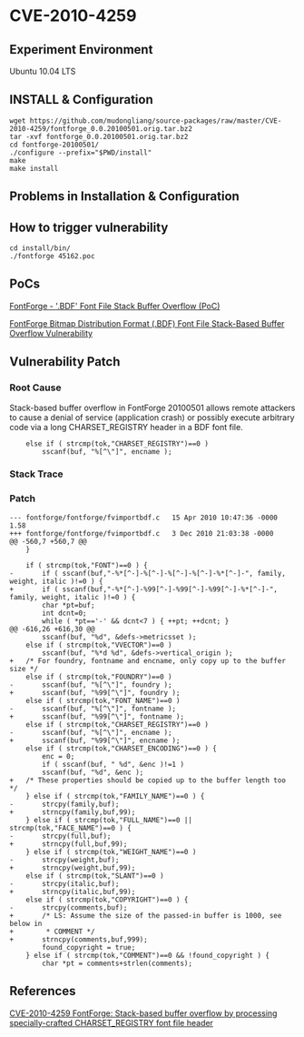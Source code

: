 # CVE-2010-4259

## Experiment Environment

Ubuntu 10.04 LTS

## INSTALL & Configuration

```
wget https://github.com/mudongliang/source-packages/raw/master/CVE-2010-4259/fontforge_0.0.20100501.orig.tar.bz2
tar -xvf fontforge_0.0.20100501.orig.tar.bz2
cd fontforge-20100501/
./configure --prefix="$PWD/install"
make
make install
```

## Problems in Installation & Configuration

## How to trigger vulnerability

```
cd install/bin/
./fontforge 45162.poc
```

## PoCs

[FontForge - '.BDF' Font File Stack Buffer Overflow (PoC)](https://www.exploit-db.com/exploits/15732/)

[FontForge Bitmap Distribution Format (.BDF) Font File Stack-Based Buffer Overflow Vulnerability](https://www.securityfocus.com/bid/45162/exploit)

## Vulnerability Patch

### Root Cause

Stack-based buffer overflow in FontForge 20100501 allows remote attackers to cause a denial of service (application crash) or possibly execute arbitrary code via a long CHARSET_REGISTRY header in a BDF font file.

```
 	else if ( strcmp(tok,"CHARSET_REGISTRY")==0 )
	    sscanf(buf, "%[^\"]", encname );
```

### Stack Trace

### Patch

```
--- fontforge/fontforge/fvimportbdf.c	15 Apr 2010 10:47:36 -0000	1.58
+++ fontforge/fontforge/fvimportbdf.c	3 Dec 2010 21:03:38 -0000
@@ -560,7 +560,7 @@
 	}
     
 	if ( strcmp(tok,"FONT")==0 ) {
-	    if ( sscanf(buf,"-%*[^-]-%[^-]-%[^-]-%[^-]-%*[^-]-", family, weight, italic )!=0 ) {
+	    if ( sscanf(buf,"-%*[^-]-%99[^-]-%99[^-]-%99[^-]-%*[^-]-", family, weight, italic )!=0 ) {
 		char *pt=buf;
 		int dcnt=0;
 		while ( *pt=='-' && dcnt<7 ) { ++pt; ++dcnt; }
@@ -616,26 +616,30 @@
 	    sscanf(buf, "%d", &defs->metricsset );
 	else if ( strcmp(tok,"VVECTOR")==0 )
 	    sscanf(buf, "%*d %d", &defs->vertical_origin );
+	/* For foundry, fontname and encname, only copy up to the buffer size */
 	else if ( strcmp(tok,"FOUNDRY")==0 )
-	    sscanf(buf, "%[^\"]", foundry );
+	    sscanf(buf, "%99[^\"]", foundry );
 	else if ( strcmp(tok,"FONT_NAME")==0 )
-	    sscanf(buf, "%[^\"]", fontname );
+	    sscanf(buf, "%99[^\"]", fontname );
 	else if ( strcmp(tok,"CHARSET_REGISTRY")==0 )
-	    sscanf(buf, "%[^\"]", encname );
+	    sscanf(buf, "%99[^\"]", encname );
 	else if ( strcmp(tok,"CHARSET_ENCODING")==0 ) {
 	    enc = 0;
 	    if ( sscanf(buf, " %d", &enc )!=1 )
 		sscanf(buf, "%d", &enc );
+	/* These properties should be copied up to the buffer length too */
 	} else if ( strcmp(tok,"FAMILY_NAME")==0 ) {
-	    strcpy(family,buf);
+	    strncpy(family,buf,99);
 	} else if ( strcmp(tok,"FULL_NAME")==0 || strcmp(tok,"FACE_NAME")==0 ) {
-	    strcpy(full,buf);
+	    strncpy(full,buf,99);
 	} else if ( strcmp(tok,"WEIGHT_NAME")==0 )
-	    strcpy(weight,buf);
+	    strncpy(weight,buf,99);
 	else if ( strcmp(tok,"SLANT")==0 )
-	    strcpy(italic,buf);
+	    strncpy(italic,buf,99);
 	else if ( strcmp(tok,"COPYRIGHT")==0 ) {
-	    strcpy(comments,buf);
+		/* LS: Assume the size of the passed-in buffer is 1000, see below in
+		 * COMMENT */
+	    strncpy(comments,buf,999);
 	    found_copyright = true;
 	} else if ( strcmp(tok,"COMMENT")==0 && !found_copyright ) {
 	    char *pt = comments+strlen(comments);
```

## References

[CVE-2010-4259 FontForge: Stack-based buffer overflow by processing specially-crafted CHARSET_REGISTRY font file header](https://bugzilla.redhat.com/show_bug.cgi?id=659359)
